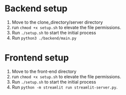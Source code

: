 # Backend setup
1. Move to the clone_directory/server directory
2. run `chmod +x setup.sh` to elevate the file permissions.
3. Run `./setup.sh` to start the initial process
4. Run `python3 ./backend/main.py`

# Frontend setup

1. Move to the front-end directory
2. run `chmod +x setup.sh` to elevate the file permissions.
3. Run `./setup.sh` to start the initial process
4. Run `python -m streamlit run streamlit-server.py`.